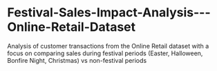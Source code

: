 # Festival-Sales-Impact-Analysis---Online-Retail-Dataset
Analysis of customer transactions from the Online Retail dataset with a focus on comparing sales during festival periods (Easter, Halloween, Bonfire Night, Christmas) vs non-festival periods
